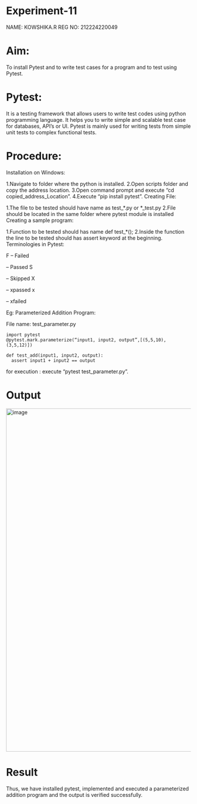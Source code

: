 # Experiment-11
NAME: KOWSHIKA.R
REG NO: 212224220049
# Aim:
To install Pytest and to write test cases for a program and to test using Pytest.
# Pytest:
It is a testing framework that allows users to write test codes using python programming language. It helps you to write simple and scalable test case for databases, API’s or UI. Pytest is mainly used for writing tests from simple unit tests to complex functional tests.
# Procedure:
Installation on Windows:

1.Navigate to folder where the python is installed. 2.Open scripts folder and copy the address location. 3.Open command prompt and execute “cd copied_address_Location”. 4.Execute “pip install pytest”. Creating File:

1.The file to be tested should have name as test_*.py or *_test.py 2.File should be located in the same folder where pytest module is installed Creating a sample program:

1.Function to be tested should has name def test_*(); 2.Inside the function the line to be tested should has assert keyword at the beginning. Terminologies in Pytest:

F – Failed

– Passed S

– Skipped X

– xpassed x

– xfailed

Eg: Parameterized Addition Program:

File name: test_parameter.py
```
import pytest 
@pytest.mark.parameterize(“input1, input2, output”,[(5,5,10),(3,5,12)])
```
```
def test_add(input1, input2, output):
  assert input1 + input2 == output
```
for execution : execute “pytest test_parameter.py”.
# Output
<img width="1221" height="933" alt="image" src="https://github.com/user-attachments/assets/3606cc57-0f22-43d6-babb-cdaab6dd67a5" />

# Result
Thus, we have installed pytest, implemented and executed a parameterized addition program and the output is verified successfully.
